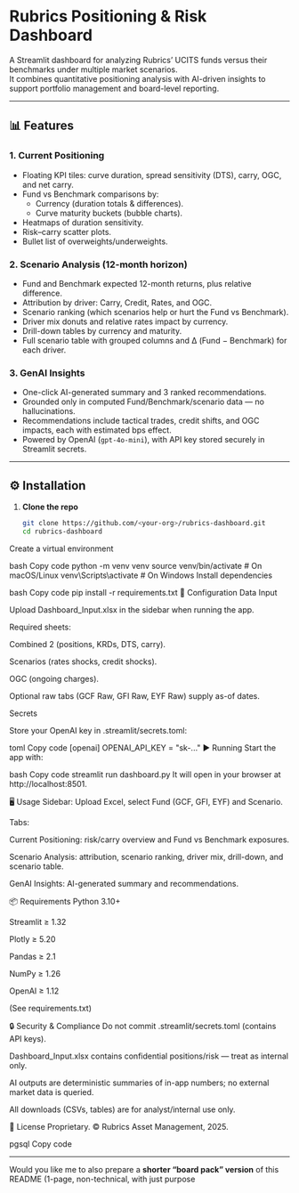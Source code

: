 # Rubrics Positioning & Risk Dashboard

A Streamlit dashboard for analyzing Rubrics’ UCITS funds versus their benchmarks under multiple market scenarios.  
It combines quantitative positioning analysis with AI-driven insights to support portfolio management and board-level reporting.

---

## 📊 Features

### **1. Current Positioning**
- Floating KPI tiles: curve duration, spread sensitivity (DTS), carry, OGC, and net carry.
- Fund vs Benchmark comparisons by:
  - Currency (duration totals & differences).
  - Curve maturity buckets (bubble charts).
- Heatmaps of duration sensitivity.
- Risk–carry scatter plots.
- Bullet list of overweights/underweights.

### **2. Scenario Analysis (12-month horizon)**
- Fund and Benchmark expected 12-month returns, plus relative difference.
- Attribution by driver: Carry, Credit, Rates, and OGC.
- Scenario ranking (which scenarios help or hurt the Fund vs Benchmark).
- Driver mix donuts and relative rates impact by currency.
- Drill-down tables by currency and maturity.
- Full scenario table with grouped columns and Δ (Fund − Benchmark) for each driver.

### **3. GenAI Insights**
- One-click AI-generated summary and 3 ranked recommendations.
- Grounded only in computed Fund/Benchmark/scenario data — no hallucinations.
- Recommendations include tactical trades, credit shifts, and OGC impacts, each with estimated bps effect.
- Powered by OpenAI (`gpt-4o-mini`), with API key stored securely in Streamlit secrets.

---

## ⚙️ Installation

1. **Clone the repo**
   ```bash
   git clone https://github.com/<your-org>/rubrics-dashboard.git
   cd rubrics-dashboard
Create a virtual environment

bash
Copy code
python -m venv venv
source venv/bin/activate        # On macOS/Linux
venv\Scripts\activate           # On Windows
Install dependencies

bash
Copy code
pip install -r requirements.txt
🔑 Configuration
Data Input

Upload Dashboard_Input.xlsx in the sidebar when running the app.

Required sheets:

Combined 2 (positions, KRDs, DTS, carry).

Scenarios (rates shocks, credit shocks).

OGC (ongoing charges).

Optional raw tabs (GCF Raw, GFI Raw, EYF Raw) supply as-of dates.

Secrets

Store your OpenAI key in .streamlit/secrets.toml:

toml
Copy code
[openai]
OPENAI_API_KEY = "sk-..."
▶️ Running
Start the app with:

bash
Copy code
streamlit run dashboard.py
It will open in your browser at http://localhost:8501.

🖥️ Usage
Sidebar: Upload Excel, select Fund (GCF, GFI, EYF) and Scenario.

Tabs:

Current Positioning: risk/carry overview and Fund vs Benchmark exposures.

Scenario Analysis: attribution, scenario ranking, driver mix, drill-down, and scenario table.

GenAI Insights: AI-generated summary and recommendations.

📦 Requirements
Python 3.10+

Streamlit ≥ 1.32

Plotly ≥ 5.20

Pandas ≥ 2.1

NumPy ≥ 1.26

OpenAI ≥ 1.12

(See requirements.txt)

🔒 Security & Compliance
Do not commit .streamlit/secrets.toml (contains API keys).

Dashboard_Input.xlsx contains confidential positions/risk — treat as internal only.

AI outputs are deterministic summaries of in-app numbers; no external market data is queried.

All downloads (CSVs, tables) are for analyst/internal use only.

📝 License
Proprietary. © Rubrics Asset Management, 2025.

pgsql
Copy code

---

Would you like me to also prepare a **shorter “board pack” version** of this README (1-page, non-technical, with just purpose